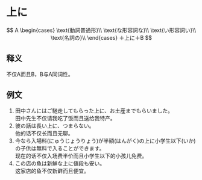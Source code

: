 # 上に  
$$
A
\begin{cases}
\text{動詞普通形}\\
\text{な形容詞な}\\
\text{い形容詞い}\\
\text{名詞の}\\
\end{cases}
＋上に＋B
$$
## 释义  
不仅A而且B，B与A同词性。    
## 例文  
1. 田中さんにはご馳走してもらった上に、お土産までもらいました。  
田中先生不仅请我吃了饭而且送给我特产。  
2. 彼の話は長い上に、つまらない。  
他的话不仅长而且无聊。  
3. 今なら入場料(にゅうじょうりょう)が半額(はんがく)の上に小学生以下(いか)の子供は無料で入ることができます。  
现在的话不仅入场费半价而且小学生以下的小孩儿免费。  
4. この店の魚は新鮮な上に値段も安い。  
这家店的鱼不仅新鲜而且便宜。  
